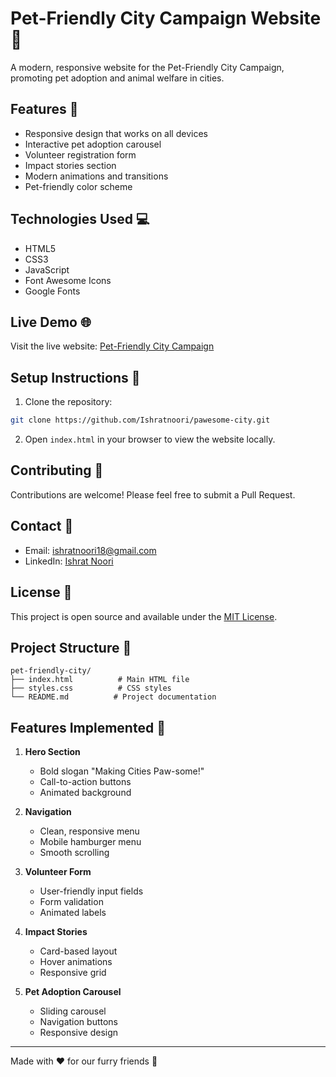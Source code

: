 # Pet-Friendly City Campaign Website 🐾

A modern, responsive website for the Pet-Friendly City Campaign, promoting pet adoption and animal welfare in cities.

## Features 🌟

- Responsive design that works on all devices
- Interactive pet adoption carousel
- Volunteer registration form
- Impact stories section
- Modern animations and transitions
- Pet-friendly color scheme

## Technologies Used 💻

- HTML5
- CSS3
- JavaScript
- Font Awesome Icons
- Google Fonts

## Live Demo 🌐

Visit the live website: [Pet-Friendly City Campaign](https://ishratnoori.github.io/pawesome-city/)

## Setup Instructions 🚀

1. Clone the repository:
```bash
git clone https://github.com/Ishratnoori/pawesome-city.git
```

2. Open `index.html` in your browser to view the website locally.

## Contributing 🤝

Contributions are welcome! Please feel free to submit a Pull Request.

## Contact 📧

- Email: ishratnoori18@gmail.com
- LinkedIn: [Ishrat Noori](https://www.linkedin.com/in/ishrat-noori-4b3b70254/)

## License 📝

This project is open source and available under the [MIT License](LICENSE).

## Project Structure 📁

```
pet-friendly-city/
├── index.html          # Main HTML file
├── styles.css          # CSS styles
└── README.md          # Project documentation
```

## Features Implemented 🎯

1. **Hero Section**
   - Bold slogan "Making Cities Paw-some!"
   - Call-to-action buttons
   - Animated background

2. **Navigation**
   - Clean, responsive menu
   - Mobile hamburger menu
   - Smooth scrolling

3. **Volunteer Form**
   - User-friendly input fields
   - Form validation
   - Animated labels

4. **Impact Stories**
   - Card-based layout
   - Hover animations
   - Responsive grid

5. **Pet Adoption Carousel**
   - Sliding carousel
   - Navigation buttons
   - Responsive design

---

Made with ❤️ for our furry friends 🐾 